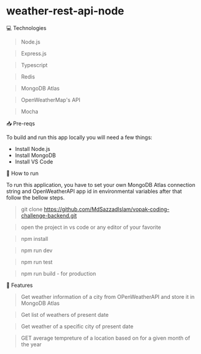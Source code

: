 # weather-rest-api-node

💻 Technologies

> Node.js

> Express.js

> Typescript

> Redis

> MongoDB Atlas

> OpenWeatherMap's API

> Mocha


📥 Pre-reqs

To build and run this app locally you will need a few things:

- Install Node.js
- Install MongoDB
- Install VS Code

👷 How to run

To run this application, you have to set your own MongoDB Atlas connection string and OpenWeatherAPI app id in environmental variables after that follow the bellow steps.

> git clone https://github.com/MdSazzadIslam/vopak-coding-challenge-backend.git

> open the project in vs code or any editor of your favorite

> npm install

> npm run dev

> npm run test

> npm run build - for production

🚀 Features

> Get weather information of a city from OPenWeatherAPI and store it in MongoDB Atlas

> Get list of weathers of present date

> Get weather of a specific city of present date

> GET average tempreture of a location based on for a given month of the year
